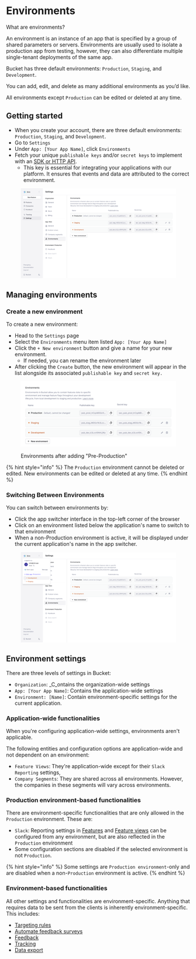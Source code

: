 # Environments

What are environments?

An environment is an instance of an app that is specified by a group of shared parameters or servers. Environments are usually used to isolate a production app from testing, however, they can also differentiate multiple single-tenant deployments of the same app.

Bucket has three default environments: `Production`, `Staging`, and `Development`.&#x20;

You can add, edit, and delete as many additional environments as you’d like.&#x20;

All environments except `Production` can be edited or deleted at any time.

## Getting started

* When you create your account, there are three default environments: `Production`, `Staging`, and `Development`.&#x20;
* Go to `Settings`
* Under `App: [Your App Name]`, click `Environments`
* Fetch your unique `publishable keys`  and/or `secret keys` to implement with an [SDK or HTTP API](../../supported-languages-frameworks/overview.md).
  * This key is essential for integrating your applications with our platform. It ensures that events and data are attributed to the correct environment.

<figure><img src="../../.gitbook/assets/Environments Page V2-min.png" alt=""><figcaption></figcaption></figure>

## Managing environments

### Create a new environment

To create a new environment:

* Head to the `Settings` page
* Select the `Environments` menu item listed `App: [Your App Name]`
* Click the `+ New environment` button and give a name for your new environment.
  * If needed, you can rename the environment later
* After clicking the `Create` button, the new environment will appear in the list alongside its associated `publishable key` and `secret key.`

<figure><img src="../../.gitbook/assets/Environments-min.png" alt=""><figcaption><p>Environments after adding "Pre-Production"</p></figcaption></figure>

{% hint style="info" %}
The `Production` environment cannot be deleted or edited. New environments can be edited or deleted at any time.
{% endhint %}

### Switching Between Environments

You can switch between environments by:

* Click the app switcher interface in the top-left corner of the browser
* Click on an environment listed below the application's name to switch to that environment
* When a non-Production environment is active, it will be displayed under the current application's name in the app switcher.

<figure><img src="../../.gitbook/assets/Environments Switcher-min.png" alt=""><figcaption></figcaption></figure>

## Environment settings

There are three levels of settings in Bucket:

* `Organization`: _C_ontains the organization-wide settings
* `App: [Your App Name]`: Contains the application-wide settings
* `Environment: [Name]`: Contain environment-specific settings for the current application.

### Application-wide functionalities

When you're configuring application-wide settings, environments aren't applicable.

The following entities and configuration options are application-wide and not dependent on an environment:

* `Feature Views`: They're application-wide except for their `Slack Reporting` settings,
* `Company Segments`: They are shared across all environments. However, the companies in these segments will vary across environments.

### Production environment-based functionalities

There are environment-specific functionalities that are only allowed in the `Production` environment. These are:

* `Slack`: Reporting settings in [Features](../create-your-first-feature.md) and [Feature views](https://bucket.co/glossary/feature-views) can be configured from any environment, but are also reflected in the `Production` environment
* Some configuration sections are disabled if the selected environment is not `Production`.

{% hint style="info" %}
Some settings are `Production environment`-only and are disabled when a non-`Production` environment is active.
{% endhint %}

### Environment-based functionalities

All other settings and functionalities are environment-specific. Anything that requires data to be sent from the clients is inherently environment-specific. This includes:

* [Targeting rules](./)
* [Automate feedback surveys](../feature-analysis/automated-feedback-surveys.md)
* [Feedback](../product-overview.md#feedback)
* [Tracking](../product-overview.md#tracking)
* [Data export](../data-export.md)
